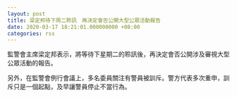 ```yaml
---
layout: post
title: 梁定邦待下周二聆訊　再決定會否公開大型公眾活動報告
date: 2020-03-17 18:21:01.000000000 +08:00
categories: rss
---
```


監警會主席梁定邦表示，將等待下星期二的聆訊後，再決定會否公開涉及審視大型公眾活動的報告。

另外，在監警會例行會議上，多名委員關注有警員被訓斥。警方代表多次重申，訓斥只是一個起點，及早讓警員停止不當行為。
